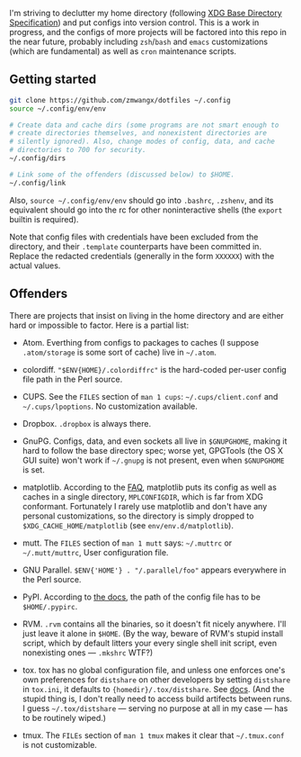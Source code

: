 I'm striving to declutter my home directory (following [XDG Base Directory Specification](http://standards.freedesktop.org/basedir-spec/basedir-spec-latest.html)) and put configs into version control. This is a work in progress, and the configs of more projects will be factored into this repo in the near future, probably including `zsh`/`bash` and `emacs` customizations (which are fundamental) as well as `cron` maintenance scripts.

## Getting started

```zsh
git clone https://github.com/zmwangx/dotfiles ~/.config
source ~/.config/env/env

# Create data and cache dirs (some programs are not smart enough to
# create directories themselves, and nonexistent directories are
# silently ignored). Also, change modes of config, data, and cache
# directories to 700 for security.
~/.config/dirs

# Link some of the offenders (discussed below) to $HOME.
~/.config/link
```

Also, `source ~/.config/env/env` should go into `.bashrc`, `.zshenv`, and its equivalent should go into the rc for other noninteractive shells (the `export` builtin is required).

Note that config files with credentials have been excluded from the directory, and their `.template` counterparts have been committed in. Replace the redacted credentials (generally in the form `XXXXXX`) with the actual values.

## Offenders

There are projects that insist on living in the home directory and are either hard or impossible to factor. Here is a partial list:

* Atom. Everthing from configs to packages to caches (I suppose `.atom/storage` is some sort of cache) live in `~/.atom`.

* colordiff. `"$ENV{HOME}/.colordiffrc"` is the hard-coded per-user config file path in the Perl source.

* CUPS. See the `FILES` section of `man 1 cups`: `~/.cups/client.conf` and `~/.cups/lpoptions`. No customization available.

* Dropbox. `.dropbox` is always there.

* GnuPG. Configs, data, and even sockets all live in `$GNUPGHOME`, making it hard to follow the base directory spec; worse yet, GPGTools (the OS X GUI suite) won't work if `~/.gnupg` is not present, even when `$GNUPGHOME` is set.

* matplotlib. According to the [FAQ](http://matplotlib.org/faq/environment_variables_faq.html#envvar-MPLCONFIGDIR), matplotlib puts its config as well as caches in a single directory, `MPLCONFIGDIR`, which is far from XDG conformant. Fortunately I rarely use matplotlib and don't have any personal customizations, so the directory is simply dropped to `$XDG_CACHE_HOME/matplotlib` (see `env/env.d/matplotlib`).

* mutt. The `FILES` section of `man 1 mutt` says: `~/.muttrc` or `~/.mutt/muttrc`, User configuration file.

* GNU Parallel. `$ENV{'HOME'} . "/.parallel/foo"` appears everywhere in the Perl source.

* PyPI. According to [the docs](https://docs.python.org/3/distutils/packageindex.html#pypirc), the path of the config file has to be `$HOME/.pypirc`.

* RVM. `.rvm` contains all the binaries, so it doesn't fit nicely anywhere. I'll just leave it alone in `$HOME`. (By the way, beware of RVM's stupid install script, which by default litters your every single shell init script, even nonexisting ones — `.mkshrc` WTF?)

* tox. tox has no global configuration file, and unless one enforces one's own preferences for `distshare` on other developers by setting `distshare` in `tox.ini`, it defaults to `{homedir}/.tox/distshare`. See [docs](http://codespeak.net/tox/config.html). (And the stupid thing is, I don't really need to access build artifects between runs. I guess `~/.tox/distshare` — serving no purpose at all in my case — has to be routinely wiped.)

* tmux. The `FILEs` section of `man 1 tmux` makes it clear that `~/.tmux.conf` is not customizable.
